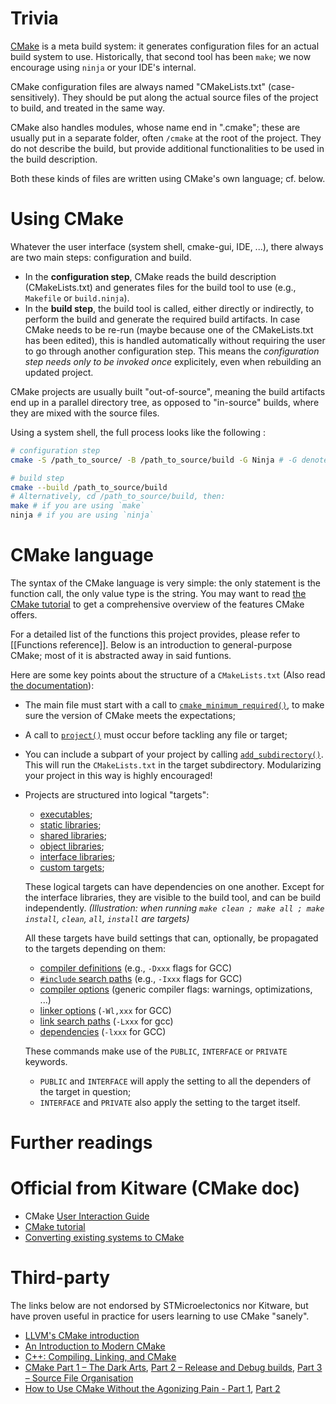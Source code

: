 # Trivia

[CMake](https://cmake.org/) is a meta build system: it generates configuration files for an actual build system to use.
Historically, that second tool has been `make`; we now encourage using `ninja` or your IDE's internal.

CMake configuration files are always named "CMakeLists.txt" (case-sensitively).
They should be put along the actual source files of the project to build, and treated in the same way.

CMake also handles modules, whose name end in ".cmake"; these are usually put in a separate folder, often `/cmake` at the root of the project.
They do not describe the build, but provide additional functionalities to be used in the build description.

Both these kinds of files are written using CMake's own language; cf. below.

# Using CMake

Whatever the user interface (system shell, cmake-gui, IDE, ...), there always are two main steps: configuration and build.
- In the __configuration step__, CMake reads the build description (CMakeLists.txt) and generates files for the build tool to use (e.g., `Makefile` or `build.ninja`).
- In the __build step__, the build tool is called, either directly or indirectly, to perform the build and generate the required build artifacts.
In case CMake needs to be re-run (maybe because one of the CMakeLists.txt has been edited), this is handled automatically without requiring the user to go through another configuration step. This means the _configuration step needs only to be invoked once_ explicitely, even when rebuilding an updated project.

CMake projects are usually built "out-of-source", meaning the build artifacts end up in a parallel directory tree,
as opposed to "in-source" builds, where they are mixed with the source files.

Using a system shell, the full process looks like the following :

```sh
# configuration step
cmake -S /path_to_source/ -B /path_to_source/build -G Ninja # -G denotes the build tool, default to `make`

# build step
cmake --build /path_to_source/build
# Alternatively, cd /path_to_source/build, then:
make # if you are using `make`
ninja # if you are using `ninja`
```

# CMake language

The syntax of the CMake language is very simple: the only statement is the function call, the only value type is the string.
You may want to read [the CMake tutorial](https://cmake.org/cmake/help/latest/guide/tutorial/index.html) to get a comprehensive overview of the features CMake offers.

For a detailed list of the functions this project provides, please refer to [[Functions reference]].
Below is an introduction to general-purpose CMake; most of it is abstracted away in said funtions.

Here are some key points about the structure of a `CMakeLists.txt` (Also read [the documentation](https://cmake.org/cmake/help/latest/manual/cmake-buildsystem.7.html)):
- The main file must start with a call to [`cmake_minimum_required()`](https://cmake.org/cmake/help/latest/command/cmake_minimum_required.html), to make sure the version of CMake meets the expectations;
- A call to [`project()`](https://cmake.org/cmake/help/latest/command/project.html) must occur before tackling any file or target;
- You can include a subpart of your project by calling [`add_subdirectory()`](https://cmake.org/cmake/help/latest/command/add_subdirectory.html). This will run the `CMakeLists.txt` in the target subdirectory. Modularizing your project in this way is highly encouraged!
- Projects are structured into logical "targets":

  - [executables](https://cmake.org/cmake/help/latest/manual/cmake-buildsystem.7.html#binary-executables);
  - [static libraries](https://cmake.org/cmake/help/latest/manual/cmake-buildsystem.7.html#normal-libraries);
  - [shared libraries](https://cmake.org/cmake/help/latest/manual/cmake-buildsystem.7.html#normal-libraries);
  - [object libraries](https://cmake.org/cmake/help/latest/manual/cmake-buildsystem.7.html#interface-libraries);
  - [interface libraries](https://cmake.org/cmake/help/latest/manual/cmake-buildsystem.7.html#interface-libraries);
  - [custom targets](https://cmake.org/cmake/help/latest/command/add_custom_target.html);

  These logical targets can have dependencies on one another.
  Except for the interface libraries, they are visible to the build tool, and can be build independently.
  _(Illustration: when running `make clean ; make all ; make install`, `clean`, `all`, `install` are targets)_

  All these targets have build settings that can, optionally, be propagated to the targets depending on them:

  - [compiler definitions](https://cmake.org/cmake/help/latest/command/target_compile_definitions.html) (e.g., `-Dxxx` flags for GCC)
  - [`#include` search paths](https://cmake.org/cmake/help/latest/command/target_include_directories.html) (e.g., `-Ixxx` flags for GCC)
  - [compiler options](https://cmake.org/cmake/help/latest/command/target_compile_options.html) (generic compiler flags: warnings, optimizations, ...)
  - [linker options](https://cmake.org/cmake/help/latest/command/target_link_options.html) (`-Wl,xxx` for GCC)
  - [link search paths](https://cmake.org/cmake/help/latest/command/target_link_directories.html) (`-Lxxx` for gcc)
  - [dependencies](https://cmake.org/cmake/help/latest/command/target_link_libraries.html) (`-lxxx` for GCC)

  These commands make use of the `PUBLIC`, `INTERFACE` or `PRIVATE` keywords.
  - `PUBLIC` and `INTERFACE` will apply the setting to all the dependers of the target in question;
  - `INTERFACE` and `PRIVATE` also apply the setting to the target itself.

# Further readings

# Official from Kitware (CMake doc)

- CMake [User Interaction Guide](https://cmake.org/cmake/help/v3.21/guide/user-interaction/index.html)
- [CMake tutorial](https://cmake.org/cmake/help/latest/guide/tutorial/index.html)
- [Converting existing systems to CMake](https://cmake.org/cmake/help/book/mastering-cmake/chapter/Converting%20Existing%20Systems%20To%20CMake.html)

# Third-party

The links below are not endorsed by STMicroelectonics nor Kitware, but have proven useful in practice for users learning to use CMake "sanely".

- [LLVM's CMake introduction](https://llvm.org/docs/CMakePrimer.html)
- [An Introduction to Modern CMake](https://cliutils.gitlab.io/modern-cmake/)
- [C++: Compiling, Linking, and CMake](https://courses.grainger.illinois.edu/cs126/sp2020/notes/cmake/)
- [CMake Part 1 – The Dark Arts](https://blog.feabhas.com/2021/07/cmake-part-1-the-dark-arts/), [Part 2 – Release and Debug builds](https://blog.feabhas.com/2021/07/cmake-part-2-release-and-debug-builds/), [Part 3 – Source File Organisation](https://blog.feabhas.com/2021/08/cmake-part-3-source-file-organisation/)
- [How to Use CMake Without the Agonizing Pain - Part 1](https://alexreinking.com/blog/how-to-use-cmake-without-the-agonizing-pain-part-1.html), [Part 2](https://alexreinking.com/blog/how-to-use-cmake-without-the-agonizing-pain-part-2.html)
